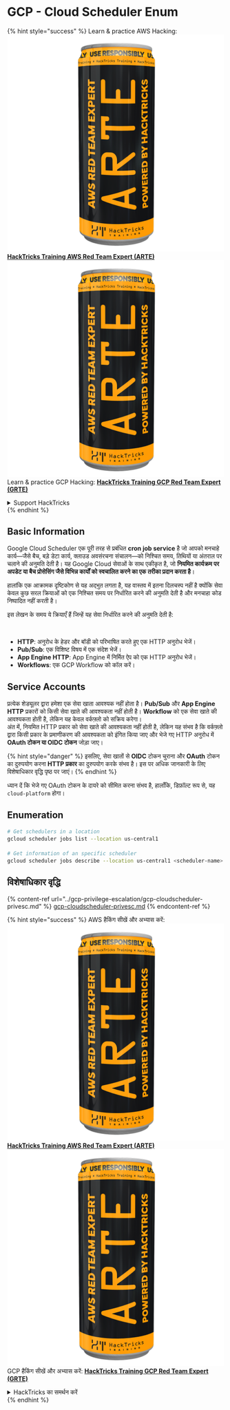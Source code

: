 # GCP - Cloud Scheduler Enum

{% hint style="success" %}
Learn & practice AWS Hacking:<img src="../../../.gitbook/assets/image (1) (1) (1).png" alt="" data-size="line">[**HackTricks Training AWS Red Team Expert (ARTE)**](https://training.hacktricks.xyz/courses/arte)<img src="../../../.gitbook/assets/image (1) (1) (1).png" alt="" data-size="line">\
Learn & practice GCP Hacking: <img src="../../../.gitbook/assets/image (2).png" alt="" data-size="line">[**HackTricks Training GCP Red Team Expert (GRTE)**<img src="../../../.gitbook/assets/image (2).png" alt="" data-size="line">](https://training.hacktricks.xyz/courses/grte)

<details>

<summary>Support HackTricks</summary>

* Check the [**subscription plans**](https://github.com/sponsors/carlospolop)!
* **Join the** 💬 [**Discord group**](https://discord.gg/hRep4RUj7f) or the [**telegram group**](https://t.me/peass) or **follow** us on **Twitter** 🐦 [**@hacktricks\_live**](https://twitter.com/hacktricks_live)**.**
* **Share hacking tricks by submitting PRs to the** [**HackTricks**](https://github.com/carlospolop/hacktricks) and [**HackTricks Cloud**](https://github.com/carlospolop/hacktricks-cloud) github repos.

</details>
{% endhint %}

## Basic Information

Google Cloud Scheduler एक पूरी तरह से प्रबंधित **cron job service** है जो आपको मनचाहे कार्य—जैसे बैच, बड़े डेटा कार्य, क्लाउड अवसंरचना संचालन—को निश्चित समय, तिथियों या अंतराल पर चलाने की अनुमति देती है। यह Google Cloud सेवाओं के साथ एकीकृत है, जो **नियमित कार्यक्रम पर अपडेट या बैच प्रोसेसिंग जैसे विभिन्न कार्यों को स्वचालित करने का एक तरीका प्रदान करता है**।

हालांकि एक आक्रामक दृष्टिकोण से यह अद्भुत लगता है, यह वास्तव में इतना दिलचस्प नहीं है क्योंकि सेवा केवल कुछ सरल क्रियाओं को एक निश्चित समय पर निर्धारित करने की अनुमति देती है और मनचाहा कोड निष्पादित नहीं करती है।

इस लेखन के समय ये क्रियाएँ हैं जिन्हें यह सेवा निर्धारित करने की अनुमति देती है:

<figure><img src="../../../.gitbook/assets/image (347).png" alt="" width="563"><figcaption></figcaption></figure>

* **HTTP**: अनुरोध के हेडर और बॉडी को परिभाषित करते हुए एक HTTP अनुरोध भेजें।
* **Pub/Sub**: एक विशिष्ट विषय में एक संदेश भेजें।
* **App Engine HTTP**: App Engine में निर्मित ऐप को एक HTTP अनुरोध भेजें।
* **Workflows**: एक GCP Workflow को कॉल करें।

## Service Accounts

प्रत्येक शेड्यूलर द्वारा हमेशा एक सेवा खाता आवश्यक नहीं होता है। **Pub/Sub** और **App Engine HTTP** प्रकारों को किसी सेवा खाते की आवश्यकता नहीं होती है। **Workflow** को एक सेवा खाते की आवश्यकता होती है, लेकिन यह केवल वर्कफ़्लो को सक्रिय करेगा।\
अंत में, नियमित HTTP प्रकार को सेवा खाते की आवश्यकता नहीं होती है, लेकिन यह संभव है कि वर्कफ़्लो द्वारा किसी प्रकार के प्रमाणीकरण की आवश्यकता को इंगित किया जाए और भेजे गए HTTP अनुरोध में **OAuth टोकन या OIDC टोकन** जोड़ा जाए।

{% hint style="danger" %}
इसलिए, सेवा खातों से **OIDC** टोकन चुराना और **OAuth** टोकन का दुरुपयोग करना **HTTP प्रकार** का दुरुपयोग करके संभव है। इस पर अधिक जानकारी के लिए विशेषाधिकार वृद्धि पृष्ठ पर जाएं।
{% endhint %}

ध्यान दें कि भेजे गए OAuth टोकन के दायरे को सीमित करना संभव है, हालाँकि, डिफ़ॉल्ट रूप से, यह `cloud-platform` होगा।

## Enumeration
```bash
# Get schedulers in a location
gcloud scheduler jobs list --location us-central1

# Get information of an specific scheduler
gcloud scheduler jobs describe --location us-central1 <scheduler-name>
```
## विशेषाधिकार वृद्धि

{% content-ref url="../gcp-privilege-escalation/gcp-cloudscheduler-privesc.md" %}
[gcp-cloudscheduler-privesc.md](../gcp-privilege-escalation/gcp-cloudscheduler-privesc.md)
{% endcontent-ref %}

{% hint style="success" %}
AWS हैकिंग सीखें और अभ्यास करें:<img src="../../../.gitbook/assets/image (1) (1) (1).png" alt="" data-size="line">[**HackTricks Training AWS Red Team Expert (ARTE)**](https://training.hacktricks.xyz/courses/arte)<img src="../../../.gitbook/assets/image (1) (1) (1).png" alt="" data-size="line">\
GCP हैकिंग सीखें और अभ्यास करें: <img src="../../../.gitbook/assets/image (2).png" alt="" data-size="line">[**HackTricks Training GCP Red Team Expert (GRTE)**<img src="../../../.gitbook/assets/image (2).png" alt="" data-size="line">](https://training.hacktricks.xyz/courses/grte)

<details>

<summary>HackTricks का समर्थन करें</summary>

* [**सदस्यता योजनाएँ**](https://github.com/sponsors/carlospolop) देखें!
* **💬 [**Discord समूह**](https://discord.gg/hRep4RUj7f) या [**telegram समूह**](https://t.me/peass) में शामिल हों या **Twitter** पर हमें **फॉलो** करें** 🐦 [**@hacktricks\_live**](https://twitter.com/hacktricks_live)**.**
* **हैकिंग ट्रिक्स साझा करें और** [**HackTricks**](https://github.com/carlospolop/hacktricks) और [**HackTricks Cloud**](https://github.com/carlospolop/hacktricks-cloud) गिटहब रिपोजिटरी में PR सबमिट करें।

</details>
{% endhint %}
